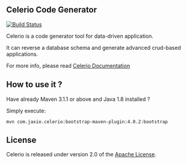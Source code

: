 ## Celerio Code Generator

[![Build Status](https://travis-ci.org/jaxio/celerio.svg)](https://travis-ci.org/jaxio/celerio)

Celerio is a code generator tool for data-driven application.

It can reverse a database schema and generate advanced crud-based applications.

For more info, please read [Celerio Documentation](http://www.jaxio.com/documentation/celerio)

## How to use it ?

Have already Maven 3.1.1 or above and Java 1.8 installed ?

Simply execute:

    mvn com.jaxio.celerio:bootstrap-maven-plugin:4.0.2:bootstrap

## License

Celerio is released under version 2.0 of the [Apache License][].

[Apache License]: http://www.apache.org/licenses/LICENSE-2.0
